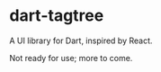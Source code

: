 dart-tagtree
============

A UI library for Dart, inspired by React.

Not ready for use; more to come.
